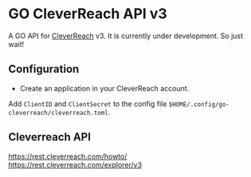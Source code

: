 # GO CleverReach API v3

A GO API for [CleverReach](https://www.cleverreach.com/) v3.
It is currently under development. So just wait!

## Configuration

- Create an application in your CleverReach account.

Add `ClientID` and `ClientSecret` to the config file `$HOME/.config/go-cleverreach/cleverreach.toml`.
## Cleverreach API

<https://rest.cleverreach.com/howto/>
<https://rest.cleverreach.com/explorer/v3>

